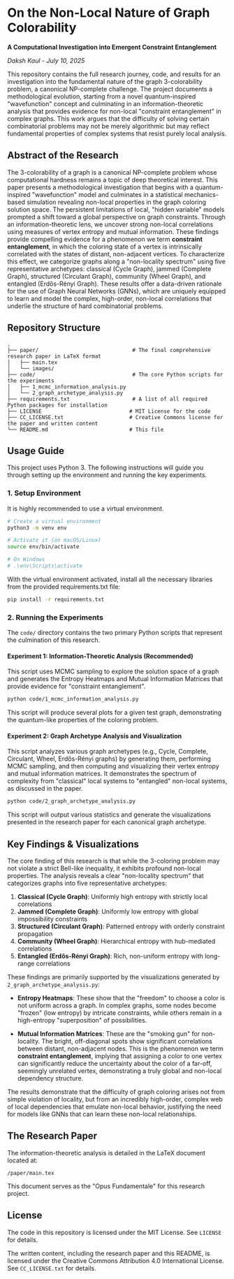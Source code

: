 # On the Non-Local Nature of Graph Colorability

**A Computational Investigation into Emergent Constraint Entanglement**

*Daksh Kaul - July 10, 2025*

This repository contains the full research journey, code, and results for an investigation into the fundamental nature of the graph 3-colorability problem, a canonical NP-complete challenge. The project documents a methodological evolution, starting from a novel quantum-inspired "wavefunction" concept and culminating in an information-theoretic analysis that provides evidence for non-local "constraint entanglement" in complex graphs. This work argues that the difficulty of solving certain combinatorial problems may not be merely algorithmic but may reflect fundamental properties of complex systems that resist purely local analysis.

## Abstract of the Research

The 3-colorability of a graph is a canonical NP-complete problem whose computational hardness remains a topic of deep theoretical interest. This paper presents a methodological investigation that begins with a quantum-inspired "wavefunction" model and culminates in a statistical mechanics-based simulation revealing non-local properties in the graph coloring solution space. The persistent limitations of local, "hidden variable" models prompted a shift toward a global perspective on graph constraints. Through an information-theoretic lens, we uncover strong non-local correlations using measures of vertex entropy and mutual information. These findings provide compelling evidence for a phenomenon we term **constraint entanglement**, in which the coloring state of a vertex is intrinsically correlated with the states of distant, non-adjacent vertices. To characterize this effect, we categorize graphs along a "non-locality spectrum" using five representative archetypes: classical (Cycle Graph), jammed (Complete Graph), structured (Circulant Graph), community (Wheel Graph), and entangled (Erdős-Rényi Graph). These results offer a data-driven rationale for the use of Graph Neural Networks (GNNs), which are uniquely equipped to learn and model the complex, high-order, non-local correlations that underlie the structure of hard combinatorial problems.

## Repository Structure

```
.
├── paper/                              # The final comprehensive research paper in LaTeX format
│   ├── main.tex
│   └── images/
├── code/                               # The core Python scripts for the experiments
│   ├── 1_mcmc_information_analysis.py
│   └── 2_graph_archetype_analysis.py
├── requirements.txt                    # A list of all required Python packages for installation
├── LICENSE                            # MIT License for the code
├── CC_LICENSE.txt                     # Creative Commons license for the paper and written content
└── README.md                          # This file
```

## Usage Guide

This project uses Python 3. The following instructions will guide you through setting up the environment and running the key experiments.

### 1. Setup Environment

It is highly recommended to use a virtual environment.

```bash
# Create a virtual environment
python3 -m venv env

# Activate it (on macOS/Linux)
source env/bin/activate

# On Windows
# .\env\Scripts\activate
```

With the virtual environment activated, install all the necessary libraries from the provided requirements.txt file:

```bash
pip install -r requirements.txt
```

### 2. Running the Experiments

The `code/` directory contains the two primary Python scripts that represent the culmination of this research.

#### Experiment 1: Information-Theoretic Analysis (Recommended)

This script uses MCMC sampling to explore the solution space of a graph and generates the Entropy Heatmaps and Mutual Information Matrices that provide evidence for "constraint entanglement".

```bash
python code/1_mcmc_information_analysis.py
```

This script will produce several plots for a given test graph, demonstrating the quantum-like properties of the coloring problem.

#### Experiment 2: Graph Archetype Analysis and Visualization

This script analyzes various graph archetypes (e.g., Cycle, Complete, Circulant, Wheel, Erdős-Rényi graphs) by generating them, performing MCMC sampling, and then computing and visualizing their vertex entropy and mutual information matrices. It demonstrates the spectrum of complexity from "classical" local systems to "entangled" non-local systems, as discussed in the paper.

```bash
python code/2_graph_archetype_analysis.py
```

This script will output various statistics and generate the visualizations presented in the research paper for each canonical graph archetype.

## Key Findings & Visualizations

The core finding of this research is that while the 3-coloring problem may not violate a strict Bell-like inequality, it exhibits profound non-local properties. The analysis reveals a clear "non-locality spectrum" that categorizes graphs into five representative archetypes:

1. **Classical (Cycle Graph)**: Uniformly high entropy with strictly local correlations
2. **Jammed (Complete Graph)**: Uniformly low entropy with global impossibility constraints  
3. **Structured (Circulant Graph)**: Patterned entropy with orderly constraint propagation
4. **Community (Wheel Graph)**: Hierarchical entropy with hub-mediated correlations
5. **Entangled (Erdős-Rényi Graph)**: Rich, non-uniform entropy with long-range correlations

These findings are primarily supported by the visualizations generated by `2_graph_archetype_analysis.py`:

- **Entropy Heatmaps**: These show that the "freedom" to choose a color is not uniform across a graph. In complex graphs, some nodes become "frozen" (low entropy) by intricate constraints, while others remain in a high-entropy "superposition" of possibilities.

- **Mutual Information Matrices**: These are the "smoking gun" for non-locality. The bright, off-diagonal spots show significant correlations between distant, non-adjacent nodes. This is the phenomenon we term **constraint entanglement**, implying that assigning a color to one vertex can significantly reduce the uncertainty about the color of a far-off, seemingly unrelated vertex, demonstrating a truly global and non-local dependency structure.

The results demonstrate that the difficulty of graph coloring arises not from simple violation of locality, but from an incredibly high-order, complex web of local dependencies that emulate non-local behavior, justifying the need for models like GNNs that can learn these non-local relationships.

## The Research Paper

The information-theoretic analysis is detailed in the LaTeX document located at:

```
/paper/main.tex
```

This document serves as the "Opus Fundamentale" for this research project.

## License

The code in this repository is licensed under the MIT License. See `LICENSE` for details.

The written content, including the research paper and this README, is licensed under the Creative Commons Attribution 4.0 International License. See `CC_LICENSE.txt` for details.
